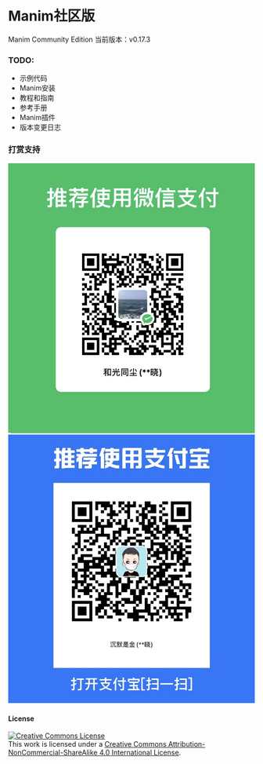 # Manim社区版

Manim Community Edition
当前版本：v0.17.3

### TODO:

- 示例代码
- Manim安装
- 教程和指南
- 参考手册
- Manim插件
- 版本变更日志

### 打赏支持

![微信](./static/WeChat.jpg)
![支付宝](./static/Alipay.jpg)

#### License

<a rel="license" href="http://creativecommons.org/licenses/by-nc-sa/4.0/"><img alt="Creative Commons License" style="border-width:0" src="https://i.creativecommons.org/l/by-nc-sa/4.0/88x31.png" /></a><br />This work is licensed under a <a rel="license" href="http://creativecommons.org/licenses/by-nc-sa/4.0/">Creative Commons Attribution-NonCommercial-ShareAlike 4.0 International License</a>.

